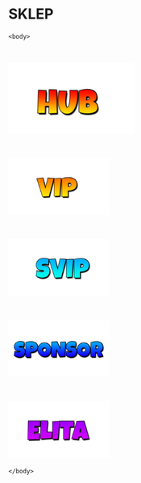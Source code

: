 # SKLEP
<html>
	<head>
		<title>SKLEP</title>
	</head>

	<body>
<br>
<a href="https:wwwstrona.github.io/HOME/" target="_blank">
<p><img src="HUB.png" width="250"></p>
</a>


<br>
<a href="" target="_blank">
<p><img src="VIP.png" width="200"></p>
</a>

<br>
<a href="" target="_blank">
<p><img src="SVIP.png" width="200"></p>
</a>

<br>
<a href="" target="_blank">
<p><img src="SPONSOR.png" width="200"></p>
</a>

<br>
<a href="" target="_blank">
<p><img src="ELITA.png" width="200"></p>
</a>


	</body>
</html>
